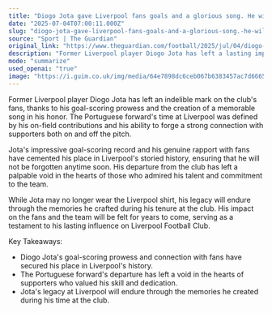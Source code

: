 ```yaml
---
title: "Diogo Jota gave Liverpool fans goals and a glorious song. He will never be forgotten | Sachin Nakrani"
date: "2025-07-04T07:00:11.000Z"
slug: "diogo-jota-gave-liverpool-fans-goals-and-a-glorious-song.-he-will-never-be-forgotten-or-sachin-nakrani"
source: "Sport | The Guardian"
original_link: "https://www.theguardian.com/football/2025/jul/04/diogo-jota-gave-liverpool-fans-goals-and-a-glorious-song-he-will-never-be-forgotten"
description: "Former Liverpool player Diogo Jota has left a lasting impact on the club's fans with his goal-scoring abilities and the creation of a popular song in his honor. His time at Liverpool was defined by his on-field contributions and strong connection with supporters. Jota's departure has left a noticeable gap in the hearts of fans who appreciated his talent and dedication, but his legacy at Liverpool will endure through the memories he crafted during his tenure."
mode: "summarize"
used_openai: "true"
image: "https://i.guim.co.uk/img/media/64e7898dc6ceb067b6383457ac7d6665de6e769b/510_0_6990_5592/master/6990.jpg?width=1200&height=630&quality=85&auto=format&fit=crop&overlay-align=bottom%2Cleft&overlay-width=100p&overlay-base64=L2ltZy9zdGF0aWMvb3ZlcmxheXMvdGctb3BpbmlvbnMucG5n&enable=upscale&s=b09d53729638dd9af79b5db817b8aed6"
---
```


Former Liverpool player Diogo Jota has left an indelible mark on the club's fans, thanks to his goal-scoring prowess and the creation of a memorable song in his honor. The Portuguese forward's time at Liverpool was defined by his on-field contributions and his ability to forge a strong connection with supporters both on and off the pitch.

Jota's impressive goal-scoring record and his genuine rapport with fans have cemented his place in Liverpool's storied history, ensuring that he will not be forgotten anytime soon. His departure from the club has left a palpable void in the hearts of those who admired his talent and commitment to the team.

While Jota may no longer wear the Liverpool shirt, his legacy will endure through the memories he crafted during his tenure at the club. His impact on the fans and the team will be felt for years to come, serving as a testament to his lasting influence on Liverpool Football Club.

Key Takeaways:
- Diogo Jota's goal-scoring prowess and connection with fans have secured his place in Liverpool's history.
- The Portuguese forward's departure has left a void in the hearts of supporters who valued his skill and dedication.
- Jota's legacy at Liverpool will endure through the memories he created during his time at the club.